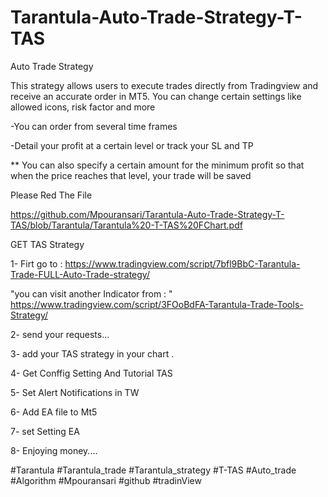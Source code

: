 # Tarantula-Auto-Trade-Strategy-T-TAS

Auto Trade Strategy

This strategy allows users to execute trades directly from Tradingview and receive an accurate order in MT5. You can change certain settings like allowed icons, risk factor and more

-You can order from several time frames

-Detail your profit at a certain level or track your SL and TP

** You can also specify a certain amount for the minimum profit so that when the price reaches that level, your trade will be saved

Please Red The File 

https://github.com/Mpouransari/Tarantula-Auto-Trade-Strategy-T-TAS/blob/Tarantula/Tarantula%20-T-TAS%20FChart.pdf


GET TAS Strategy

1- Firt go to : https://www.tradingview.com/script/7bfl9BbC-Tarantula-Trade-FULL-Auto-Trade-strategy/

 "you can visit another Indicator from : " https://www.tradingview.com/script/3FOoBdFA-Tarantula-Trade-Tools-Strategy/

 
2- send your requests...

3- add your TAS strategy in your chart .

4- Get Conffig Setting And Tutorial TAS 

5- Set Alert Notifications in TW

6- Add EA file to Mt5

7- set Setting EA 

8- Enjoying money....

#Tarantula #Tarantula_trade #Tarantula_strategy #T-TAS #Auto_trade #Algorithm
#Mpouransari #github #tradinView
